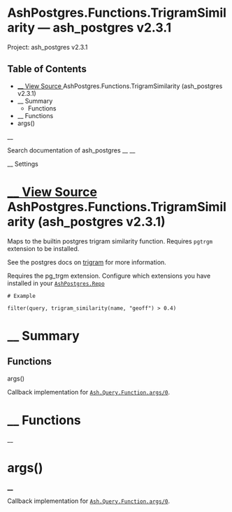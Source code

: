 # AshPostgres.Functions.TrigramSimilarity — ash_postgres v2.3.1

Project: ash_postgres v2.3.1

## Table of Contents

- [ __ View Source ](external_link) AshPostgres.Functions.TrigramSimilarity (ash_postgres v2.3.1)
- __ Summary
  - Functions
- __ Functions
- args()

__

Search documentation of ash_postgres __ __

__ Settings

#  [ __ View Source ](external_link) AshPostgres.Functions.TrigramSimilarity (ash_postgres v2.3.1)

Maps to the builtin postgres trigram similarity function. Requires `pgtrgm` extension to be installed.

See the postgres docs on [trigram](external_link) for more information.

Requires the pg_trgm extension. Configure which extensions you have installed in your [`AshPostgres.Repo`](external_link)
    
    
    # Example
    
    filter(query, trigram_similarity(name, "geoff") > 0.4)

#  __ Summary

##  Functions

args()

Callback implementation for [`Ash.Query.Function.args/0`](3.4.4/Ash.Query.Function.html#c:args/0).

#  __ Functions

__

# args()

[ __](external_link)

Callback implementation for [`Ash.Query.Function.args/0`](3.4.4/Ash.Query.Function.html#c:args/0).
